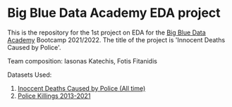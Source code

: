 # Big Blue Data Academy EDA project
This is the repository for the 1st project on EDA for the [Big Blue Data Academy](https://bigblue.academy/en) Bootcamp 2021/2022. The title of the project is 'Innocent Deaths Caused by Police'. 

Team composition: Iasonas Katechis, Fotis Fitanidis

Datasets Used:
1. [Inoccent Deaths Caused by Police (All time)](https://www.kaggle.com/kannan1314/innocent-deaths-caused-by-police-all-time)
2. [Police Killings 2013-2021](https://www.kaggle.com/esippel22/police-killings-20132021)
